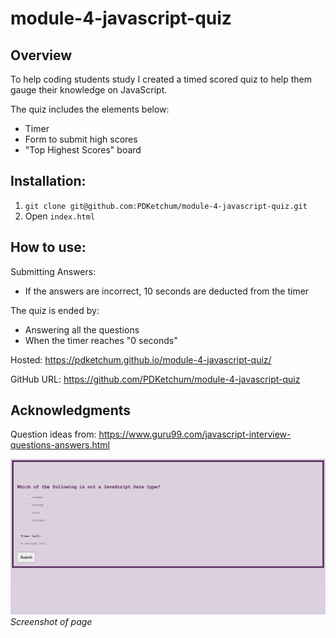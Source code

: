 # module-4-javascript-quiz

## Overview

To help coding students study I created a timed scored quiz to help them gauge their knowledge on JavaScript.

The quiz includes the elements below:

- Timer
- Form to submit high scores
- "Top Highest Scores" board

## Installation:

1. `git clone git@github.com:PDKetchum/module-4-javascript-quiz.git`
2. Open `index.html`

## How to use:

Submitting Answers:

- If the answers are incorrect, 10 seconds are deducted from the timer

The quiz is ended by:

- Answering all the questions
- When the timer reaches "0 seconds"

Hosted: https://pdketchum.github.io/module-4-javascript-quiz/

GitHub URL: https://github.com/PDKetchum/module-4-javascript-quiz

## Acknowledgments

Question ideas from:
https://www.guru99.com/javascript-interview-questions-answers.html

![](quiz.png)
_Screenshot of page_
